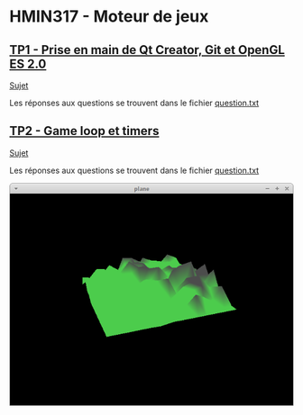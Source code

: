 # HMIN317 - Moteur de jeux

## [TP1 - Prise en main de Qt Creator, Git et OpenGL ES 2.0](https://github.com/clayettet/Moteur_jeux/tree/master/TP1)
[Sujet](https://github.com/clayettet/Moteur_jeux/blob/master/TP1/2017_01_TP_OPENGL.pdf)

Les réponses aux questions se trouvent dans le fichier [question.txt](https://github.com/clayettet/Moteur_jeux/blob/master/TP1/question.txt)

## [TP2 - Game	loop	et	timers](https://github.com/clayettet/Moteur_jeux/tree/master/TP2)
[Sujet](https://github.com/clayettet/Moteur_jeux/blob/master/TP2/2017_02_TP_TIMER.pdf)

Les réponses aux questions se trouvent dans le fichier [question.txt](https://github.com/clayettet/Moteur_jeux/blob/master/TP2/question.txt)

![alt text](https://github.com/clayettet/Moteur_jeux/blob/master/TP2/result.png "Résultat")

